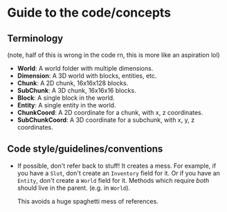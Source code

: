# Guide to the code/concepts

## Terminology
(note, half of this is wrong in the code rn, this is more like an aspiration lol)

- **World**: A world folder with multiple dimensions.
- **Dimension**: A 3D world with blocks, entities, etc.
- **Chunk**: A 2D chunk, 16x16x128 blocks.
- **SubChunk**: A 3D chunk, 16x16x16 blocks.
- **Block**: A single block in the world.
- **Entity**: A single entity in the world.
- **ChunkCoord**: A 2D coordinate for a chunk, with x, z coordinates.
- **SubChunkCoord**: A 3D coordinate for a subchunk, with x, y, z coordinates.


## Code style/guidelines/conventions

- If possible, don't refer back to stuff! It creates a mess. For example, if you have a `Slot`, don't create an `Inventory` field for it. 
Or if you have an `Entity`, don't create a `World` field for it. Methods which require *both* should live in the parent. (e.g. in `World`).

  This avoids a huge spaghetti mess of references.